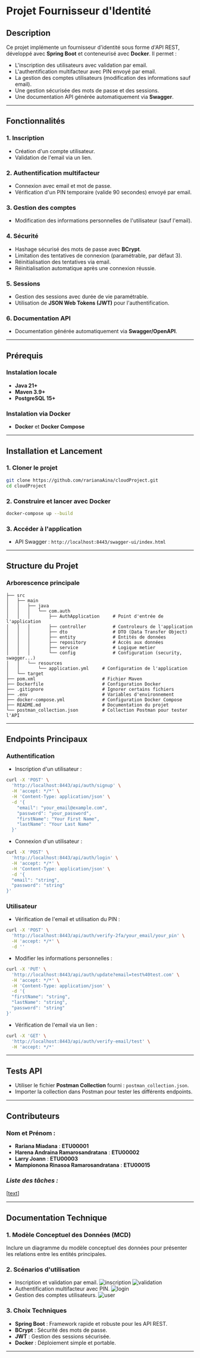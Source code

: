 # Projet Fournisseur d'Identité

## **Description**

Ce projet implémente un fournisseur d'identité sous forme d'API REST, développé avec **Spring Boot** et conteneurisé avec **Docker**. Il permet :

- L'inscription des utilisateurs avec validation par email.
- L'authentification multifacteur avec PIN envoyé par email.
- La gestion des comptes utilisateurs (modification des informations sauf email).
- Une gestion sécurisée des mots de passe et des sessions.
- Une documentation API générée automatiquement via **Swagger**.

---

## **Fonctionnalités**

### 1. Inscription

- Création d'un compte utilisateur.
- Validation de l'email via un lien.

### 2. Authentification multifacteur

- Connexion avec email et mot de passe.
- Vérification d'un PIN temporaire (valide 90 secondes) envoyé par email.

### 3. Gestion des comptes

- Modification des informations personnelles de l'utilisateur (sauf l'email).

### 4. Sécurité

- Hashage sécurisé des mots de passe avec **BCrypt**.
- Limitation des tentatives de connexion (paramétrable, par défaut 3).
- Réinitialisation des tentatives via email.
- Réinitialisation automatique après une connexion réussie.

### 5. Sessions

- Gestion des sessions avec durée de vie paramétrable.
- Utilisation de **JSON Web Tokens (JWT)** pour l'authentification.

### 6. Documentation API

- Documentation générée automatiquement via **Swagger/OpenAPI**.

---

## **Prérequis**

### **Instalation locale**

- **Java 21+**
- **Maven 3.9+**
- **PostgreSQL 15+**

### **Instalation via Docker**

- **Docker** et **Docker Compose**

---

## **Installation et Lancement**

### 1. Cloner le projet

```bash
git clone https://github.com/rarianaAina/cloudProject.git
cd cloudProject
```

### 2. Construire et lancer avec Docker

```bash
docker-compose up --build
```

### 3. Accéder à l'application

- API Swagger : `http://localhost:8443/swagger-ui/index.html`

---

## **Structure du Projet**

### **Arborescence principale**

```plaintext
├── src
│   ├── main
│   │   ├── java
│   │   │   └── com.auth
│   │   │       ├── AuthApplication     # Point d'entrée de l'application
│   │   │       ├── controller          # Controleurs de l'application
│   │   │       ├── dto                 # DTO (Data Transfer Object)
│   │   │       ├── entity              # Entités de données
│   │   │       ├── repository          # Accès aux données
│   │   │       ├── service             # Logique metier
│   │   │       └── config              # Configuration (security, swagger...)
│   │   └── resources
│   │       └── application.yml     # Configuration de l'application
│   └── target
├── pom.xml                         # Fichier Maven
├── Dockerfile                      # Configuration Docker
├── .gitignore                      # Ignorer certains fichiers
├── .env                            # Variables d'environnement
├── docker-compose.yml              # Configuration Docker Compose
├── README.md                       # Documentation du projet
└── postman_collection.json         # Collection Postman pour tester l'API
```

---

## **Endpoints Principaux**

### **Authentification**

- Inscription d'un utilisateur  :

```bash
curl -X 'POST' \
  'http://localhost:8443/api/auth/signup' \
  -H 'accept: */*' \
  -H 'Content-Type: application/json' \
  -d '{
    "email": "your_email@example.com",
    "password": "your_password",
    "firstName": "Your First Name",
    "lastName": "Your Last Name"
  }'
```

- Connexion d'un utilisateur :

```bash
curl -X 'POST' \
  'http://localhost:8443/api/auth/login' \
  -H 'accept: */*' \
  -H 'Content-Type: application/json' \
  -d '{
  "email": "string",
  "password": "string"
}'
```

### **Utilisateur**

- Vérification de l'email et utilisation du PIN :

```bash
curl -X 'POST' \
  'http://localhost:8443/api/auth/verify-2fa/your_email/your_pin' \
  -H 'accept: */*' \
  -d ''
```

- Modifier les informations personnelles :

```bash
curl -X 'PUT' \
  'http://localhost:8443/api/auth/update?email=test%40test.com' \
  -H 'accept: */*' \
  -H 'Content-Type: application/json' \
  -d '{
  "firstName": "string",
  "lastName": "string",
  "password": "string"
}'
```

- Vérification de l'email via un lien :

```bash
curl -X 'GET' \
  'http://localhost:8443/api/auth/verify-email/test' \
  -H 'accept: */*'
```

---

## **Tests API**

- Utiliser le fichier **Postman Collection** fourni : `postman_collection.json`.
- Importer la collection dans Postman pour tester les différents endpoints.

---

## **Contributeurs**

### **Nom et Prénom :**

- **Rariana Miadana** : **ETU00001**
- **Harena Andraina Ramarosandratana** : **ETU00002**
- **Larry Joann** : **ETU00003**
- **Mampionona Rinasoa Ramarosandratana** : **ETU00015**

### ***Liste des tâches :***

[[text](https://docs.google.com/spreadsheets/d/14Y1N1uY1NLFILozMZSLSuBJScVtQY2m_s2X9kR4YFu4/edit?usp=sharing)]

---

## **Documentation Technique**

### 1. Modèle Conceptuel des Données (MCD)

Inclure un diagramme du modèle conceptuel des données pour présenter les relations entre les entités principales.

### 2. Scénarios d'utilisation

- Inscription et validation par email.
![inscription](img/signup.png)
![validation](img/validation.png)
- Authentification multifacteur avec PIN.
![login](img/login.png)
- Gestion des comptes utilisateurs.
![user](img/user.png)

### 3. Choix Techniques

- **Spring Boot** : Framework rapide et robuste pour les API REST.
- **BCrypt** : Sécurité des mots de passe.
- **JWT** : Gestion des sessions sécurisée.
- **Docker** : Déploiement simple et portable.

---
